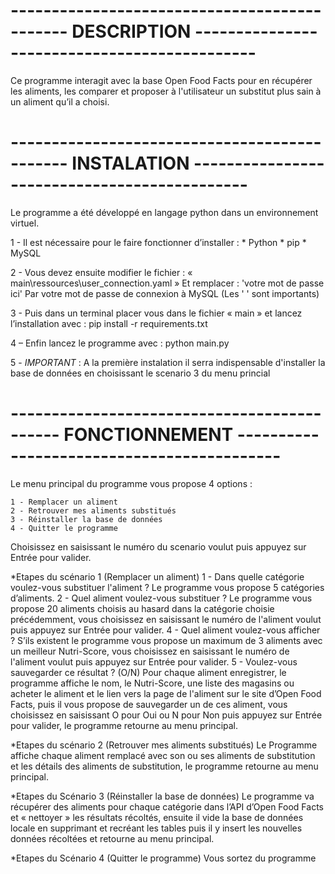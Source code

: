 --------------------------------------------- DESCRIPTION ---------------------------------------------
=======================================================================================================
Ce programme interagit avec la base Open Food Facts pour en récupérer les aliments, les comparer
et proposer à l'utilisateur un substitut plus sain à un aliment qu’il a choisi.

--------------------------------------------- INSTALATION ---------------------------------------------
=======================================================================================================
Le programme a été développé en langage python dans un environnement virtuel.

1 - Il est nécessaire pour le faire fonctionner d’installer :
	* Python
	* pip
	* MySQL

2 - Vous devez ensuite modifier le fichier :
		« main\ressources\user_connection.yaml »
	Et remplacer :
		'votre mot de passe ici'
		Par votre mot de passe de connexion à MySQL (Les ' ' sont importants)

3 - Puis dans un terminal placer vous dans le fichier « main » et lancez l’installation avec :
		pip install -r requirements.txt

4 – Enfin lancez le programme avec :
		python main.py

5 - *IMPORTANT* :
    	A la première instalation il serra indispensable d'installer la base de données en
    	choisissant le scenario 3 du menu princial

-------------------------------------------- FONCTIONNEMENT -------------------------------------------
=======================================================================================================
Le menu principal du programme vous propose 4 options :

	1 - Remplacer un aliment
	2 - Retrouver mes aliments substitués
	3 - Réinstaller la base de données
	4 - Quitter le programme

Choisissez en saisissant le numéro du scenario voulut puis appuyez sur Entrée pour valider.

*Etapes du scénario 1 (Remplacer un aliment)
	1 - Dans quelle catégorie voulez-vous substituer l'aliment ?
		Le programme vous propose 5 catégories d’aliments.
	2 - Quel aliment voulez-vous substituer ?
		Le programme vous propose 20 aliments choisis au hasard dans la catégorie choisie précédemment,
		vous choisissez en saisissant le numéro de l'aliment voulut puis appuyez sur Entrée pour valider.
	4 - Quel aliment voulez-vous afficher ?
		S’ils existent le programme vous propose un maximum de 3 aliments avec un meilleur Nutri-Score,
		vous choisissez en saisissant le numéro de l'aliment voulut puis appuyez sur Entrée pour valider.
	5 - Voulez-vous sauvegarder ce résultat ? (O/N)
		Pour chaque aliment enregistrer, le programme affiche le nom, le Nutri-Score, une liste des
		magasins ou acheter le aliment et le lien vers la page de l'aliment sur le site d’Open Food Facts,
		puis il vous propose de sauvegarder un de ces aliment, vous choisissez en saisissant O pour Oui
		ou N pour Non puis appuyez sur Entrée pour valider, le programme retourne au menu principal.

*Etapes du scénario 2 (Retrouver mes aliments substitués)
	Le Programme affiche chaque aliment remplacé avec son ou ses aliments de substitution et les détails
	des aliments de substitution, le programme retourne au menu principal.

*Etapes du Scénario 3 (Réinstaller la base de données)
	Le programme va récupérer des aliments pour chaque catégorie dans l’API d’Open Food Facts et
	« nettoyer » les résultats récoltés, ensuite il vide la base de données locale en supprimant et
	recréant les tables puis il y insert les nouvelles données récoltées et retourne au menu principal.

*Etapes du Scénario 4 (Quitter le programme)
	Vous sortez du programme
